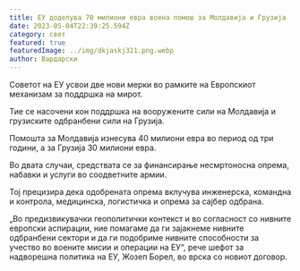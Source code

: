 ```yaml
---
title: ЕУ доделува 70 милиони евра воена помош за Молдавија и Грузија
date: 2023-05-04T22:39:25.594Z
category: свет
featured: true
featuredImage: ../img/dkjaskj321.png.webp
author: Вардарски
---
```


Советот на ЕУ усвои две нови мерки во рамките на Европскиот механизам за поддршка на мирот.

Тие се насочени кон поддршка на вооружените сили на Молдавија и грузиските одбранбени сили на Грузија.

Помошта за Молдавија изнесува 40 милиони евра во период од три години, а за Грузија 30 милиони евра.

Во двата случаи, средствата се за финансирање несмртоносна опрема, набавки и услуги во соодветните армии.

Тој прецизира дека одобрената опрема вклучува инженерска, командна и контрола, медицинска, логистичка и опрема за сајбер одбрана.

„Во предизвикувачки геополитички контекст и во согласност со нивните европски аспирации, ние помагаме да ги зајакнеме нивните одбранбени сектори и да ги подобриме нивните способности за учество во воените мисии и операции на ЕУ“, рече шефот за надворешна политика на ЕУ, Жозеп Борел, во врска со новиот договор.
